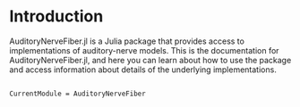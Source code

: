 # Introduction

AuditoryNerveFiber.jl is a Julia package that provides access to implementations of auditory-nerve models. 
This is the documentation for AuditoryNerveFiber.jl, and here you can learn about how to use the package and access information about details of the underlying implementations.

```@contents
```

```@meta
CurrentModule = AuditoryNerveFiber
```